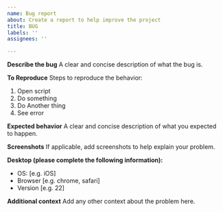 ```yaml
---
name: Bug report
about: Create a report to help improve the project
title: BUG
labels: ''
assignees: ''

---
```


**Describe the bug**
A clear and concise description of what the bug is.

**To Reproduce**
Steps to reproduce the behavior:
1. Open script
2. Do something
3. Do Another thing
4. See error

**Expected behavior**
A clear and concise description of what you expected to happen.

**Screenshots**
If applicable, add screenshots to help explain your problem.

**Desktop (please complete the following information):**
 - OS: [e.g. iOS]
 - Browser [e.g. chrome, safari]
 - Version [e.g. 22]

**Additional context**
Add any other context about the problem here.

